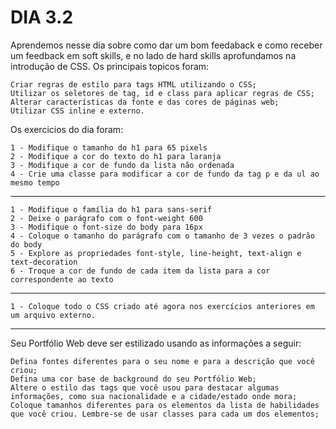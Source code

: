 # DIA 3.2

Aprendemos nesse dia sobre como dar um bom feedaback e como receber um feedback em soft skills, e no lado de hard skills aprofundamos na introdução de CSS.
Os principais topicos foram:

    Criar regras de estilo para tags HTML utilizando o CSS;
    Utilizar os seletores de tag, id e class para aplicar regras de CSS;
    Alterar características da fonte e das cores de páginas web;
    Utilizar CSS inline e externo.

Os exercicios do dia foram: 

    1 - Modifique o tamanho do h1 para 65 pixels
    2 - Modifique a cor do texto do h1 para laranja
    3 - Modifique a cor de fundo da lista não ordenada
    4 - Crie uma classe para modificar a cor de fundo da tag p e da ul ao mesmo tempo
-----------
    1 - Modifique o família do h1 para sans-serif
    2 - Deixe o parágrafo com o font-weight 600
    3 - Modifique o font-size do body para 16px
    4 - Coloque o tamanho do parágrafo com o tamanho de 3 vezes o padrão do body
    5 - Explore as propriedades font-style, line-height, text-align e text-decoration
    6 - Troque a cor de fundo de cada item da lista para a cor correspondente ao texto
-----------
    1 - Coloque todo o CSS criado até agora nos exercícios anteriores em um arquivo externo.
-----------
 Seu Portfólio Web deve ser estilizado usando as informações a seguir:

    Defina fontes diferentes para o seu nome e para a descrição que você criou;
    Defina uma cor base de background do seu Portfólio Web;
    Altere o estilo das tags que você usou para destacar algumas informações, como sua nacionalidade e a cidade/estado onde mora;
    Coloque tamanhos diferentes para os elementos da lista de habilidades que você criou. Lembre-se de usar classes para cada um dos elementos;


    
    
